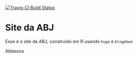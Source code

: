 [![Travis-CI Build Status](https://travis-ci.org/abjur/home.svg?branch=master)](https://travis-ci.org/abjur/home)

# Site da ABJ

Esse é o site da ABJ, construído em R usando `hugo` e `blogdown`

Ablassos
